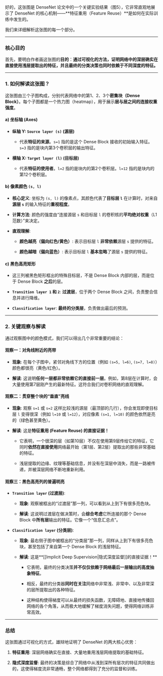 好的，这张图是 DenseNet 论文中的一个关键实验结果（图5），它非常直观地展示了 DenseNet 的核心机制——**特征重用（Feature Reuse）**是如何在实际训练中发生的。

我们来详细解析这张图的每一个部分。

---

### 核心目的

首先，要明白作者画这张图的**目的**：**通过可视化的方法，证明网络中的深层确实在直接使用浅层提取出的特征，并且最终的分类决策也同时依赖于不同深度的特征。**

---

### 1. 如何解读这张图？

这张图由三个子图构成，分别代表网络中的第1、2、3个**密集块（Dense Block）**。每个子图都是一个热力图（heatmap），用于展示**层与层之间的连接权重强度**。

#### a) 坐标轴 (Axes)

- **纵轴 Y: `Source layer (s)` (源层)**
    
    - 代表**特征的来源**。`s=1` 指的是这个 Dense Block 接收的初始输入特征。`s=3` 指的是块内第3个卷积层的输出特征。
        
- **横轴 X: `Target layer (l)` (目标层)**
    
    - 代表**特征的使用者**。`l=2` 指的是块内的第2个卷积层。`l=12` 指的是块内的第12个卷积层。
        

#### b) 像素颜色 `(s, l)`

- **核心定义**: 坐标为 `(s, l)` 的像素点，其颜色代表了**目标层 `l`** 在计算时，对来自**源层 `s`** 的输入特征的**重视程度**。
    
- **计算方法**: 颜色的强度由“连接源层 `s` 和目标层 `l` 的卷积核的**平均绝对权重**（L1范数）”来决定。
    
- **直观理解**:
    
    - **颜色越亮（偏向红色/黄色）**: 表示目标层 `l` **非常依赖**源层 `s` 提供的特征。
        
    - **颜色越暗（偏向蓝色）**: 表示目标层 `l` **基本忽略**了源层 `s` 提供的特征。
        

#### c) 黑色高亮矩形

- 这三列被黑色矩形框出的特殊目标层，不是 Dense Block 内部的层，而是位于 Dense Block **之后**的层。
    
- **`Transition layer 1` 和 `2`**: **过渡层**，位于两个 Dense Block 之间，负责整合信息并进行降维。
    
- **`Classification layer`**: **最终的分类层**，负责做出最后的预测。
    

---

### 2. 关键观察与解读

通过观察图中的颜色模式，我们可以得出几个非常重要的结论：

#### 观察一：对角线附近的亮带

- **现象**: 在每个子图中，紧邻对角线下方的位置（例如 `(s=5, l=6)`, `(s=7, l=8)`）颜色都很亮（黄色/红色）。
    
- **解读**: 这说明**任何一层都非常依赖它的直接前一层**。例如，第8层在计算时，会大量使用第7层刚产生的最新特征。这符合我们对卷积网络的直观理解。
    

#### 观察二：贯穿整个块的“垂直”亮线

- **现象**: 观察 `s=1` 或 `s=2` 这样比较浅的源层（最顶部的几行），你会发现即使目标层 `l` 变得很深（例如 `l=10` 或 `l=12`），对应像素 `(s=1, l=10)` 的颜色依然是亮的（绿色甚至黄色）。
    
- **解读**: 这是**特征重用 (Feature Reuse) 的直接证据！**
    
    - 它表明，一个很深的层（如第10层）不仅在使用第9层传给它的特征，它同时**依然在直接使用**网络最开始（第1层、第2层）提取出的那些非常基础的特征。
        
    - 浅层提取的边缘、纹理等基础信息，并没有在深层中消失，而是一路被传递，并被深层网络不断地重新利用。
        

#### 观察三：黑色高亮列的普遍明亮

- **`Transition layer` (过渡层)**:
    
    - **现象**: 观察被框出的“过渡层”那一列，可以看到从上到下有很多亮色块。
        
    - **解读**: 这说明过渡层在做决策时，会**综合考虑**它所连接的那个 Dense Block 中**所有层**输出的特征。它像一个“信息汇总点”。
        
- **`Classification layer` (分类层)**:
    
    - **现象**: 最右侧子图中被框出的“分类层”那一列，同样从上到下有很多亮色块，甚至包括了来自第一个 Dense Block 的浅层特征。
        
    - **解读**: 这是**[[Implicit Deep Supervision|隐式深度监督]]的直接证据！**
        
        - 它表明，最终的分类决策**并不仅仅依赖于网络最后一层输出的高度抽象特征**。
            
        - 相反，最终的分类器**同时在关注**网络中非常浅、非常中、以及非常深的层所提取出的各种特征。
            
        - 这种结构使得梯度可以从最终的损失函数，无障碍地、直接地传播回网络的各个角落，从而极大地缓解了梯度消失问题，使得网络训练非常高效。
            

---

### 总结

这张图通过可视化的方式，雄辩地证明了 DenseNet 的两大核心优势：

1. **特征重用**: 深层网络确实在直接、大量地重用浅层网络提取的基础特征。
    
2. **隐式深度监督**: 最终的决策是综合了网络中从浅到深所有层次的特征共同做出的，这使得梯度流非常通畅，整个网络都得到了充分的监督和训练。